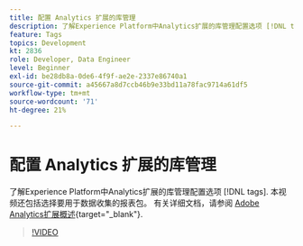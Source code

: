 ```yaml
---
title: 配置 Analytics 扩展的库管理
description: 了解Experience Platform中Analytics扩展的库管理配置选项 [!DNL tags]. 本视频还包括选择要用于数据收集的报表包。
feature: Tags
topics: Development
kt: 2836
role: Developer, Data Engineer
level: Beginner
exl-id: be28db8a-0de6-4f9f-ae2e-2337e86740a1
source-git-commit: a45667a8d7ccb46b9e33bd11a78fac9714a61df5
workflow-type: tm+mt
source-wordcount: '71'
ht-degree: 21%

---
```


# 配置 Analytics 扩展的库管理

了解Experience Platform中Analytics扩展的库管理配置选项 [!DNL tags]. 本视频还包括选择要用于数据收集的报表包。  有关详细文档，请参阅 [Adobe Analytics扩展概述](https://experienceleague.adobe.com/docs/experience-platform/tags/extensions/client/analytics/overview.html?lang=zh-Hans){target="_blank"}.

>[!VIDEO](https://video.tv.adobe.com/v/27092/?quality=12&learn=on)
